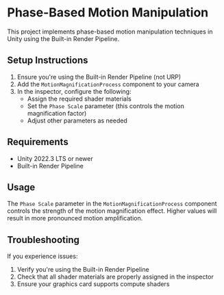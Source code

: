 # Phase-Based Motion Manipulation

This project implements phase-based motion manipulation techniques in Unity using the Built-in Render Pipeline.

## Setup Instructions

1. Ensure you're using the Built-in Render Pipeline (not URP)
2. Add the `MotionMagnificationProcess` component to your camera
3. In the inspector, configure the following:
   - Assign the required shader materials
   - Set the `Phase Scale` parameter (this controls the motion magnification factor)
   - Adjust other parameters as needed

## Requirements

- Unity 2022.3 LTS or newer
- Built-in Render Pipeline

## Usage

The `Phase Scale` parameter in the `MotionMagnificationProcess` component controls the strength of the motion magnification effect. Higher values will result in more pronounced motion amplification.

## Troubleshooting

If you experience issues:
1. Verify you're using the Built-in Render Pipeline
2. Check that all shader materials are properly assigned in the inspector
3. Ensure your graphics card supports compute shaders
